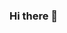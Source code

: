 ### Hi there 👋

<!--
**adisve/adisve** is a ✨ _special_ ✨ repository because its `README.md` (this file) appears on your GitHub profile.

[[![Adis's GitHub stats](https://github-readme-stats.vercel.app/api?username=adisve)](https://github.com/adisve/github-readme-stats)](https://github-readme-stats.vercel.app/api?username=adisve)

Here are some ideas to get you started:

- 🔭 I’m currently working on ...
- 🌱 I’m currently learning ...
- 👯 I’m looking to collaborate on ...
- 🤔 I’m looking for help with ...
- 💬 Ask me about ...
- 📫 How to reach me: ...
- 😄 Pronouns: ...
- ⚡ Fun fact: ...
-->
